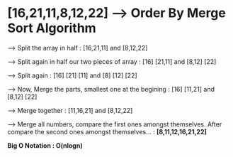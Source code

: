 # [16,21,11,8,12,22] --> Order By Merge Sort Algorithm


--> Split the array in half : [16,21,11] and [8,12,22]

--> Split again in half our two pieces of array : [16] [21,11] and [8,12] [22]

--> Split again : [16] [21] [11]  and  [8] [12] [22]

--> Now, Merge the parts, smallest one at the begining : [16] [11,21]  and [8,12] [22]

--> Merge together : [11,16,21] and [8,12,22]

--> Merge all numbers, compare the first ones amongst themselves. After compare the second ones amongst themselves...  : **[8,11,12,16,21,22]**

**Big O Notation : O(nlogn)**